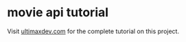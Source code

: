 # movie api tutorial

Visit [ultimaxdev.com](https://ultimaxdev.com/how-to-build-a-movies-search-web-application-using-nodejs-and-tmdb-api/) for the complete tutorial on this project.